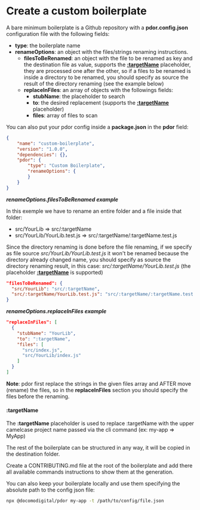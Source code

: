 # Create a custom boilerplate

A bare minimum boilerplate is a Github repository with a **pdor.config.json** configuration file with the following fields:

* **type**: the boilerplate name
* **renameOptions**: an object with the files/strings renaming instructions.
    * **filesToBeRenamed**:  an object with the file to be renamed as key and the destination file as value, supports the [**:targetName**](#:targetName) placeholder, they are processed one after the other, so if a files to be renamed is inside a directory to be renamed, you should specify as source the result of the directory renaming (see the example below)
    * **replaceInFiles**: an array of objects with the followings fields:
        * **stubName**: the placeholder to search
        * **to**: the desired replacement (supports the [**:targetName**](#:targetName) placeholder)
        * **files**: array of files to scan
        
You can also put your pdor config inside a **package.json** in the **pdor** field:

```json
{
    "name": "custom-boilerplate",
    "version": "1.0.0",
    "dependencies": {},
    "pdor": {
        "type": "Custom Boilerplate",
        "renameOptions": {
        }
    }
}
```


**_renameOptions.filesToBeRenamed example_**

In this exemple we have to rename an entire folder and a file inside that folder:
* src/YourLib => src/:targetName
* src/YourLib/YourLib.test.js => src/:targetName/:targetName.test.js

Since the directory renaming is done before the file renaming, if we specify as file source *src/YourLib/YourLib.test.js* it won't be renamed because the directory already changed name, you should specify as source the directory renaming result, in this case:
*src/:targetName/YourLib.test.js* (the placeholder [**:targetName**](#:targetName) is supported)   

```json
"filesToBeRenamed": {
  "src/YourLib": "src/:targetName",
  "src/:targetName/YourLib.test.js": "src/:targetName/:targetName.test.js"
}
```
**_renameOptions.replaceInFiles example_**
```json
"replaceInFiles": [
  {
    "stubName": "YourLib",
    "to": ":targetName",
    "files": [
      "src/index.js",
      "src/YourLib/index.js"
    ]
  }
]
```
 
**Note**: pdor first replace the strings in the given files array and AFTER move (rename) the files, so in the **replaceInFiles** section you should specify the files before the renaming.

#### :targetName
The **:targetName** placeholder is used to replace :targetName with the upper camelcase project name passed via the cli command (ex: my-app => MyApp)
 
The rest of the boilerplate can be structured in any way, it will be copied in the destination folder. 
 
Create a CONTRIBUTING.md file at the root of the boilerplate and add there all available commands instructions to show them at the generation.
 
You can also keep your boilerplate locally and use them specifying the absolute path to the config json file:
```bash
npx @docomodigital/pdor my-app -t /path/to/config/file.json
```